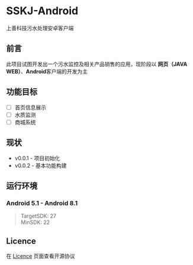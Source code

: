 # SSKJ-Android
上善科技污水处理安卓客户端

## 前言
此项目试图开发出一个污水监控及相关产品销售的应用，现阶段以 **网页（JAVA WEB）**、**Android**客户端的开发为主

## 功能目标
- [ ] 首页信息展示
- [ ] 水质监测
- [ ] 商城系统

## 现状
- v0.0.1 - 项目初始化
- v0.0.2 - 基本功能构建

## 运行环境
### Android 5.1 - Android 8.1
> TargetSDK: 27 <br>
> MinSDK: 22

## Licence
在 [Licence](https://github.com/Tabll/SSKJ-Android/blob/master/LICENSE) 页面查看开源协议
